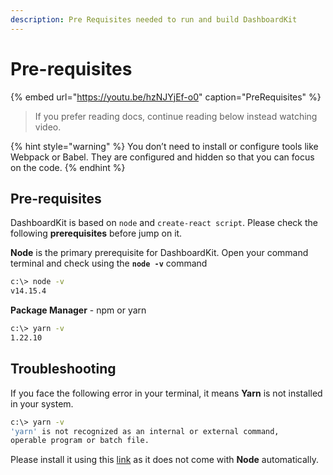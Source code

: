 ```yaml
---
description: Pre Requisites needed to run and build DashboardKit
---
```


# Pre-requisites

{% embed url="https://youtu.be/hzNJYjEf-o0" caption="PreRequisites" %}

> If you prefer reading docs, continue reading below instead watching video.

{% hint style="warning" %}
You don’t need to install or configure tools like Webpack or Babel. They are configured and hidden so that you can focus on the code.
{% endhint %}

## **Pre-requisites**

DashboardKit is based on `node` and `create-react script`. Please check the following **prerequisites** before jump on it.

**Node** is the primary prerequisite for DashboardKit. Open your command terminal and check using the **`node -v`** command

```bash
c:\> node -v
v14.15.4
```

**Package Manager** - npm or yarn

```bash
c:\> yarn -v
1.22.10
```

## **Troubleshooting**

If you face the following error in your terminal, it means **Yarn** is not installed in your system.

```bash
c:\> yarn -v
'yarn' is not recognized as an internal or external command,
operable program or batch file.
```

Please install it using this [link](https://yarnpkg.com/getting-started/install) as it does not come with **Node** automatically.
